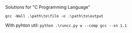 Solutions for "C Programming Language"

`gcc -Wall .\path\to\file -o .\path\to\output`

With pyhton util:
`python .\runcc.py w --comp gcc --sn 1.1`